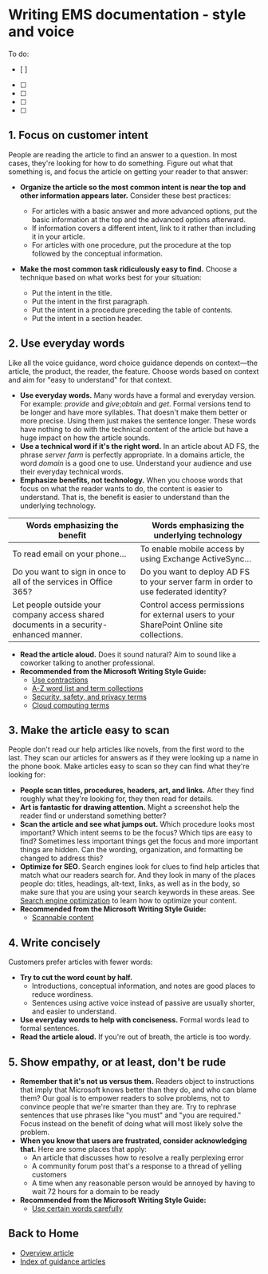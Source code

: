 <properties 
	title="" 
	pageTitle="Writing EMS documentation - style and voice" 
	description="Style and voice information to help you create technical content for the EMS documentation center." 
	metaKeywords="" 
	services="" 
	solutions="" 
	documentationCenter="" 
	authors="v-jocgar" 
	videoId="" 
	scriptId="" 
	manager="robmazz" />

<tags 
	ms.service="contributor-guide" 
	ms.devlang="" 
	ms.topic="article" 
	ms.tgt_pltfrm="" 
	ms.workload="" 
	ms.date="02/19/2016" 
	ms.author="v-jocgar" />

# Writing EMS documentation - style and voice
To do:
- [ ] 
- [ ] 
- [ ] 
- [ ] 
- [ ] 

## 1\. Focus on customer intent

People are reading the article to find an answer to a question. In most cases, they're looking for how to do something. Figure out what that something is, and focus the article on getting your reader to that answer:

- **Organize the article so the most common intent is near the top and other information appears later.** Consider these best practices:
	- For articles with a basic answer and more advanced options, put the basic information at the top and the advanced options afterward.
	- If information covers a different intent, link to it rather than including it in your article.
	- For articles with one procedure, put the procedure at the top followed by the conceptual information.

- **Make the most common task ridiculously easy to find.** Choose a technique based on what works best for your situation:
	- Put the intent in the title.
	- Put the intent in the first paragraph.
	- Put the intent in a procedure preceding the table of contents.
	- Put the intent in a section header.

## 2\. Use everyday words

Like all the voice guidance, word choice guidance depends on context—the article, the product, the reader, the feature. Choose words based on context and aim for "easy to understand" for that context.

- **Use everyday words.** Many words have a formal and everyday version. For example: _provide_ and _give_;_obtain_ and _get_. Formal versions tend to be longer and have more syllables. That doesn't make them better or more precise. Using them just makes the sentence longer. These words have nothing to do with the technical content of the article but have a huge impact on how the article sounds.
- **Use a technical word if it's the right word.** In an article about AD FS, the phrase _server farm_ is perfectly appropriate. In a domains article, the word _domain_ is a good one to use. Understand your audience and use their everyday technical words.
- **Emphasize benefits, not technology.** When you choose words that focus on what the reader wants to do, the content is easier to understand. That is, the benefit is easier to understand than the underlying technology.

| Words emphasizing the benefit | Words emphasizing the underlying technology |
|---|---|
| To read email on your phone… | To enable mobile access by using Exchange ActiveSync… |
| Do you want to sign in once to all of the services in Office 365? | Do you want to deploy AD FS to your server farm in order to use federated identity? |
| Let people outside your company access shared documents in a security-enhanced manner. | Control access permissions for external users to your SharePoint Online site collections. |

- **Read the article aloud.** Does it sound natural? Aim to sound like a coworker talking to another professional.
- **Recommended from the Microsoft Writing Style Guide:**
	- [Use contractions](http://https://worldready.cloudapp.net/Styleguide/Read?id=2700&topicid=26589)
	- [A-Z word list and term collections](https://worldready.cloudapp.net/Styleguide/Read?id=2700&topicid=26589)
	- [Security, safety, and privacy terms](https://worldready.cloudapp.net/Styleguide/Read?id=2700&topicid=26894)
	- [Cloud computing terms](https://worldready.cloudapp.net/Styleguide/Read?id=2700&topicid=28841)

## 3\. Make the article easy to scan

People don't read our help articles like novels, from the first word to the last. They scan our articles for answers as if they were looking up a name in the phone book. Make articles easy to scan so they can find what they're looking for:

- **People scan titles, procedures, headers, art, and links.** After they find roughly what they're looking for, they then read for details.
- **Art is fantastic for drawing attention.** Might a screenshot help the reader find or understand something better?
- **Scan the article and see what jumps out.** Which procedure looks most important? Which intent seems to be the focus? Which tips are easy to find? Sometimes less important things get the focus and more important things are hidden. Can the wording, organization, and formatting be changed to address this?
- **Optimize for SEO**. Search engines look for clues to find help articles that match what our readers search for. And they look in many of the places people do: titles, headings, alt-text, links, as well as in the body, so make sure that you are using your search keywords in these areas. See [Search engine optimization](http://https://worldready.cloudapp.net/Styleguide/Read?id=2781&topicid=36751) to learn how to optimize your content.
- **Recommended from the Microsoft Writing Style Guide:**
    *   [Scannable content](https://worldready.cloudapp.net/Styleguide/Read?id=2700&topicid=26589)

## 4\. Write concisely

Customers prefer articles with fewer words:

- **Try to cut the word count by half.**
	- Introductions, conceptual information, and notes are good places to reduce wordiness.
	- Sentences using active voice instead of passive are usually shorter, and easier to understand.
- **Use everyday words to help with conciseness.** Formal words lead to formal sentences.
- **Read the article aloud.** If you're out of breath, the article is too wordy.

## 5\. Show empathy, or at least, don't be rude

- **Remember that it's not us versus them.** Readers object to instructions that imply that Microsoft knows better than they do, and who can blame them? Our goal is to empower readers to solve problems, not to convince people that we're smarter than they are. Try to rephrase sentences that use phrases like "you must" and "you are required." Focus instead on the benefit of doing what will most likely solve the problem.
- **When you know that users are frustrated, consider acknowledging that.** Here are some places that apply:
	- An article that discusses how to resolve a really perplexing error
	- A community forum post that's a response to a thread of yelling customers
	- A time when any reasonable person would be annoyed by having to wait 72 hours for a domain to be ready
- **Recommended from the Microsoft Writing Style Guide:**
	- [Use certain words carefully](https://worldready.cloudapp.net/Styleguide/Read?id=2700&topicid=28841)


## Back to Home

- [Overview article](./../README.md)
- [Index of guidance articles](./contributor-guide-index.md)


<!--Anchors-->
[Use a customer-friendly voice]: #use-a-customer-friendly-voice
[Consider localization and machine translation]: #consider-localization-and-machine-translation
[other style and voice issues to watch for]: #other-style-and-voice-issues-to-watch-for
